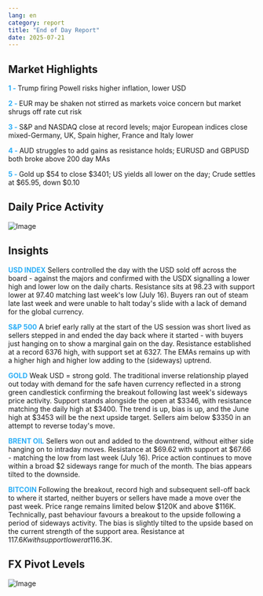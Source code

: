 ```yaml
---
lang: en
category: report
title: "End of Day Report"
date: 2025-07-21
---
```



<h2>Market Highlights</h2>
<strong style="color: #2caef7;">1 - </strong> Trump firing Powell risks higher inflation, lower USD


<strong style="color: #2caef7;">2 - </strong> EUR may be shaken not stirred as markets voice concern but market shrugs off rate cut risk


<strong style="color: #2caef7;">3 - </strong> S&P and NASDAQ close at record levels; major European indices close mixed-Germany, UK, Spain higher, France and Italy lower


<strong style="color: #2caef7;">4 - </strong> AUD struggles to add gains as resistance holds; EURUSD and GBPUSD both broke above 200 day MAs


<strong style="color: #2caef7;">5 - </strong> Gold up $54 to close $3401; US yields all lower on the day; Crude settles at $65.95, down $0.10




<h2>Daily Price Activity</h2>
<img src="https://markleighedu.github.io/img/Jul-2025/21-Jul-2025/price.jpg" alt="Image"/>

<h2>Insights</h2>
<strong style="color: #2caef7;">USD INDEX</strong> Sellers controlled the day with the USD sold off across the board - against the majors and confirmed with the USDX signalling a lower high and lower low on the daily charts. Resistance sits at 98.23 with support lower at 97.40 matching last week's low (July 16). Buyers ran out of steam late last week and were unable to halt today's slide with a lack of demand for the global currency.

<strong style="color: #2caef7;">S&P 500</strong> A brief early rally at the start of the US session was short lived as sellers stepped in and ended the day back where it started - with buyers just hanging on to show a marginal gain on the day. Resistance established at a record 6376 high, with support set at 6327. The EMAs remains up with a higher high and higher low adding to the (sideways) uptrend.   

<strong style="color: #2caef7;">GOLD</strong> Weak USD = strong gold. The traditional inverse relationship played out today with demand for the safe haven currency reflected in a strong green candlestick confirming the breakout following last week's sideways price activity. Support stands alongside the open at $3346, with resistance matching the daily high at $3400. The trend is up, bias is up, and the June high at $3453 will be the next upside target. Sellers aim below $3350 in an attempt to reverse today's move.

<strong style="color: #2caef7;">BRENT OIL</strong> Sellers won out and added to the downtrend, without either side hanging on to intraday moves. Resistance at $69.62 with support at $67.66 - matching the low from last week (July 16). Price action continues to move within a broad $2 sideways range for much of the month. The bias appears tilted to the downside.

<strong style="color: #2caef7;">BITCOIN</strong> Following the breakout, record high and subsequent sell-off back to where it started, neither buyers or sellers have made a move over the past week. Price range remains limited below $120K and above $116K. Technically, past behaviour favours a breakout to the upside following a period of sideways activity. The bias is slightly tilted to the upside based on the current strength of the support area. Resistance at $117.6K with support lower at$116.3K. 



<h2>FX Pivot Levels</h2>
<img src="https://markleighedu.github.io/img/Jul-2025/21-Jul-2025/pivot.jpg" alt="Image"/>